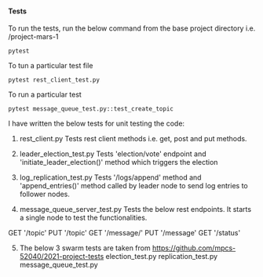 #### Tests
To run the tests, run the below command from the base project directory i.e. /project-mars-1
    
    pytest
To tun a particular test file

    pytest rest_client_test.py
To run a particular test

    pytest message_queue_test.py::test_create_topic

I have written the below tests for unit testing the code:

1. rest_client.py
Tests rest client methods i.e. get, post and put methods.

2. leader_election_test.py 
Tests 'election/vote' endpoint and 'initiate_leader_election()' method which triggers the election

3. log_replication_test.py
Tests '/logs/append' method and 'append_entries()' method called by leader node to send log entries to follower nodes.

4. message_queue_server_test.py
Tests the below rest endpoints. It starts a single node to test the functionalities.

GET '/topic'
PUT '/topic'
GET '/message/<topic>'
PUT '/message'
GET '/status'

5. The below 3 swarm tests are taken from https://github.com/mpcs-52040/2021-project-tests
election_test.py
replication_test.py
message_queue_test.py